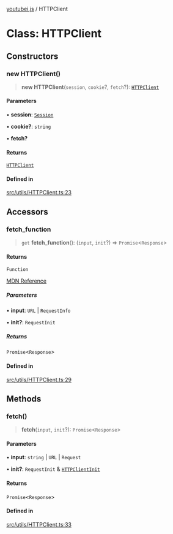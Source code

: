 [youtubei.js](../README.md) / HTTPClient

# Class: HTTPClient

## Constructors

### new HTTPClient()

> **new HTTPClient**(`session`, `cookie`?, `fetch`?): [`HTTPClient`](HTTPClient.md)

#### Parameters

• **session**: [`Session`](Session.md)

• **cookie?**: `string`

• **fetch?**

#### Returns

[`HTTPClient`](HTTPClient.md)

#### Defined in

[src/utils/HTTPClient.ts:23](https://github.com/LuanRT/YouTube.js/blob/fc5571629eca037af7de03f4b903da6add1f300b/src/utils/HTTPClient.ts#L23)

## Accessors

### fetch\_function

> `get` **fetch\_function**(): (`input`, `init`?) => `Promise`\<`Response`\>

#### Returns

`Function`

[MDN Reference](https://developer.mozilla.org/docs/Web/API/fetch)

##### Parameters

• **input**: `URL` \| `RequestInfo`

• **init?**: `RequestInit`

##### Returns

`Promise`\<`Response`\>

#### Defined in

[src/utils/HTTPClient.ts:29](https://github.com/LuanRT/YouTube.js/blob/fc5571629eca037af7de03f4b903da6add1f300b/src/utils/HTTPClient.ts#L29)

## Methods

### fetch()

> **fetch**(`input`, `init`?): `Promise`\<`Response`\>

#### Parameters

• **input**: `string` \| `URL` \| `Request`

• **init?**: `RequestInit` & [`HTTPClientInit`](../interfaces/HTTPClientInit.md)

#### Returns

`Promise`\<`Response`\>

#### Defined in

[src/utils/HTTPClient.ts:33](https://github.com/LuanRT/YouTube.js/blob/fc5571629eca037af7de03f4b903da6add1f300b/src/utils/HTTPClient.ts#L33)
